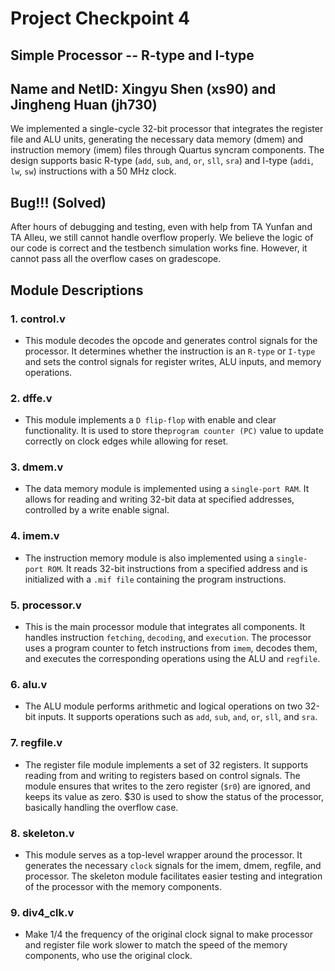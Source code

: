 # Project Checkpoint 4
## Simple Processor -- R-type and I-type

## Name and NetID: Xingyu Shen (xs90) and Jingheng Huan (jh730)

We implemented a single-cycle 32-bit processor that integrates the register file and ALU units, generating the necessary data memory (dmem) and instruction memory (imem) files through Quartus syncram components. The design supports basic R-type (`add`, `sub`, `and`, `or`, `sll`, `sra`) and I-type (`addi`, `lw`, `sw`) instructions with a 50 MHz clock.

## Bug!!! (Solved)
After hours of debugging and testing, even with help from TA Yunfan and TA Alleu, we still cannot handle overflow properly. We believe the logic of our code is correct and the testbench simulation works fine. However, it cannot pass all the overflow cases on gradescope.

## Module Descriptions

### 1. control.v
   - This module decodes the opcode and generates control signals for the processor. It determines whether the instruction is an `R-type` or `I-type` and sets the control signals for register writes, ALU inputs, and memory operations.

### 2. dffe.v
   - This module implements a `D flip-flop` with enable and clear functionality. It is used to store the`program counter (PC)` value to update correctly on clock edges while allowing for reset.

### 3. dmem.v
   - The data memory module is implemented using a `single-port RAM`. It allows for reading and writing 32-bit data at specified addresses, controlled by a write enable signal.

### 4. imem.v
   - The instruction memory module is also implemented using a `single-port ROM`. It reads 32-bit instructions from a specified address and is initialized with a `.mif file` containing the program instructions.

### 5. processor.v
   - This is the main processor module that integrates all components. It handles instruction `fetching`, `decoding`, and `execution`. The processor uses a program counter to fetch instructions from `imem`, decodes them, and executes the corresponding operations using the ALU and `regfile`.

### 6. alu.v
   - The ALU module performs arithmetic and logical operations on two 32-bit inputs. It supports operations such as `add`, `sub`, `and`, `or`, `sll`, and `sra`.

### 7. regfile.v
   - The register file module implements a set of 32 registers. It supports reading from and writing to registers based on control signals. The module ensures that writes to the zero register (`$r0`) are ignored, and keeps its value as zero. $30 is used to show the status of the processor, basically handling the overflow case.

### 8. skeleton.v
   - This module serves as a top-level wrapper around the processor. It generates the necessary `clock` signals for the imem, dmem, regfile, and processor. The skeleton module facilitates easier testing and integration of the processor with the memory components.

### 9. div4_clk.v
   - Make 1/4 the frequency of the original clock signal to make processor and register file work slower to match the speed of the memory components, who use the original clock.
